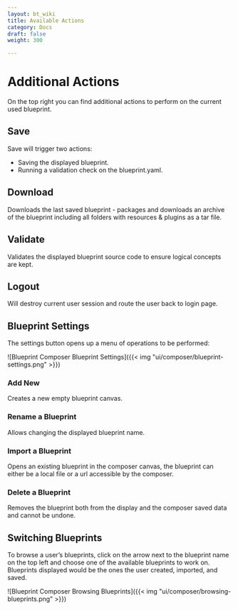 ```yaml
---
layout: bt_wiki
title: Available Actions
category: Docs
draft: false
weight: 300

---
```

# Additional Actions 
On the top right you can find additional actions to perform on the current used blueprint.

## Save
Save will trigger two actions:

-  Saving the displayed blueprint.
-  Running a validation check on the blueprint.yaml.

## Download
Downloads the last saved blueprint - packages and downloads an archive of the blueprint including all folders with resources & plugins as a tar file.

## Validate
Validates the displayed blueprint source code to ensure logical concepts are kept.

## Logout
Will destroy current user session and route the user back to login page.

## Blueprint Settings
The settings button opens up a menu of operations to be performed:

![Blueprint Composer Blueprint Settings]({{< img "ui/composer/blueprint-settings.png" >}})

### Add New
Creates a new empty blueprint canvas.

### Rename a Blueprint
Allows changing the displayed blueprint name.

### Import a Blueprint 
Opens an existing blueprint in the composer canvas, the blueprint can either be a local file or a url accessible by the composer.

### Delete a Blueprint 
Removes the blueprint both from the display and the composer saved data and cannot be undone.

## Switching Blueprints
To browse a user’s blueprints, click on the arrow next to the blueprint name on the top left and choose one of the available blueprints to work on. Blueprints displayed would be the ones the user created, imported, and saved.

![Blueprint Composer Browsing Blueprints]({{< img "ui/composer/browsing-blueprints.png" >}})